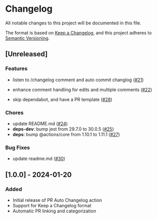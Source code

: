 # Changelog

All notable changes to this project will be documented in this file.

The format is based on [Keep a Changelog](https://keepachangelog.com/en/1.0.0/),
and this project adheres to [Semantic Versioning](https://semver.org/spec/v2.0.0.html).

## [Unreleased]

### Features
- listen to /changelog comment and auto commit changlog ([#21](https://github.com/puneet2019/pr-auto-changelog/pull/21))

- enhance comment handling for edits and multiple comments ([#22](https://github.com/puneet2019/pr-auto-changelog/pull/22))
- skip dependabot, and have a PR template  ([#28](https://github.com/puneet2019/pr-auto-changelog/pull/28))

### Chores

- update README.md ([#24](https://github.com/puneet2019/pr-auto-changelog/pull/24))
- **deps-dev**: bump jest from 29.7.0 to 30.0.5 ([#25](https://github.com/puneet2019/pr-auto-changelog/pull/25))
- **deps**: bump @actions/core from 1.10.1 to 1.11.1 ([#27](https://github.com/puneet2019/pr-auto-changelog/pull/27))

### Bug Fixes

- update readme.md ([#30](https://github.com/puneet2019/pr-auto-changelog/pull/30))

## [1.0.0] - 2024-01-20

### Added
- Initial release of PR Auto Changelog action
- Support for Keep a Changelog format
- Automatic PR linking and categorization 